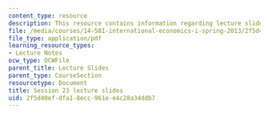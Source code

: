 ```yaml
---
content_type: resource
description: This resource contains information regarding lecture slide 23.
file: /media/courses/14-581-international-economics-i-spring-2013/2f5d40efdfa18ecc961ee4c28a34ddb7_MIT14_581S13_Lecslides23.pdf
file_type: application/pdf
learning_resource_types:
- Lecture Notes
ocw_type: OCWFile
parent_title: Lecture Slides
parent_type: CourseSection
resourcetype: Document
title: Session 23 lecture slides
uid: 2f5d40ef-dfa1-8ecc-961e-e4c28a34ddb7
---
```

